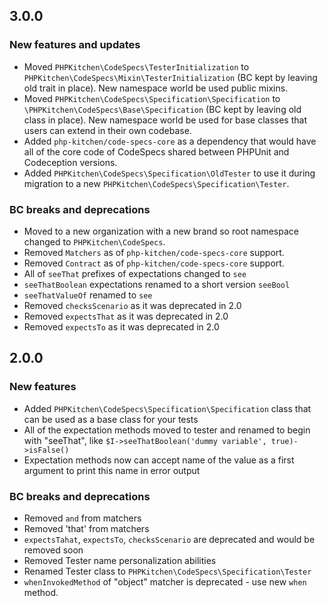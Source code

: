 ## 3.0.0

### New features and updates
* Moved `PHPKitchen\CodeSpecs\TesterInitialization` to `PHPKitchen\CodeSpecs\Mixin\TesterInitialization` (BC kept by leaving old trait in place). New namespace world be used public mixins.
* Moved `PHPKitchen\CodeSpecs\Specification\Specification` to `\PHPKitchen\CodeSpecs\Base\Specification` (BC kept by leaving old class in place). New namespace world be used for base classes that users can extend in their own codebase.
* Added `php-kitchen/code-specs-core` as a dependency that would have all of the core code of CodeSpecs shared between PHPUnit and Codeception versions.
* Added `PHPKitchen\CodeSpecs\Specification\OldTester` to use it during migration to a new `PHPKitchen\CodeSpecs\Specification\Tester`.

### BC breaks and deprecations
* Moved to a new organization with a new brand so root namespace changed to `PHPKitchen\CodeSpecs`.
* Removed `Matchers` as of `php-kitchen/code-specs-core` support.
* Removed `Contract` as of `php-kitchen/code-specs-core` support.
* All of `seeThat` prefixes of expectations changed to `see`
* `seeThatBoolean`  expectations renamed to a short version `seeBool`
* `seeThatValueOf` renamed to `see`
* Removed `checksScenario` as it was deprecated in 2.0
* Removed `expectsThat` as it was deprecated in 2.0
* Removed `expectsTo` as it was deprecated in 2.0

## 2.0.0

### New features
* Added `PHPKitchen\CodeSpecs\Specification\Specification` class that can be used as a base class for your tests
* All of the expectation methods moved to tester and renamed to begin with "seeThat", like `$I->seeThatBoolean('dummy variable', true)->isFalse()` 
* Expectation methods now can accept name of the value as a first argument to print this name in error output

### BC breaks and deprecations
* Removed `and` from matchers
* Removed 'that' from matchers
* `expectsTahat`, `expectsTo`, `checksScenario` are deprecated and would be removed soon
* Removed Tester name personalization abilities
* Renamed Tester class to `PHPKitchen\CodeSpecs\Specification\Tester`
* `whenInvokedMethod` of "object" matcher is deprecated - use new `when` method.